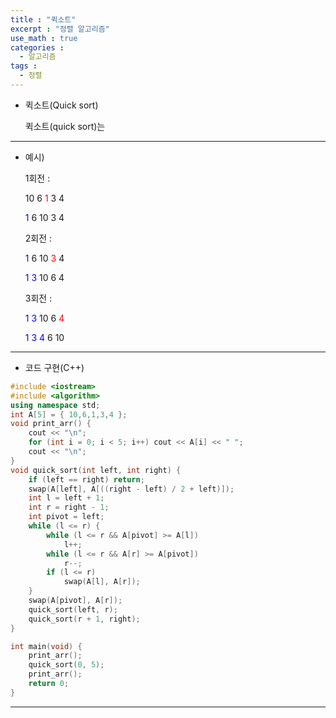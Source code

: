 ```yaml
---
title : "퀵소트"
excerpt : "정렬 알고리즘"
use_math : true
categories :
  - 알고리즘
tags :
  - 정렬
---
```


- 퀵소트(Quick sort)

  퀵소트(quick sort)는

---

- 예시)

  1회전 :   

  10  6  <span style="color:red">1</span>  3  4  

  <span style="color:blue">1</span>  6  10  3  4  

  2회전 :

  <span style="color:blue">1</span>  6  10  <span style="color:red">3</span>  4  

  <span style="color:blue">1</span>  <span style="color:blue">3</span>  10  6  4  

  3회전 :

  <span style="color:blue">1</span>  <span style="color:blue">3</span>  10  6  <span style="color:red">4</span>   

  <span style="color:blue">1</span>  <span style="color:blue">3</span>  <span style="color:blue">4</span>   6  10


---

- 코드 구현(C++)

```cpp
#include <iostream>
#include <algorithm>
using namespace std;
int A[5] = { 10,6,1,3,4 };
void print_arr() {
	cout << "\n";
	for (int i = 0; i < 5; i++) cout << A[i] << " ";
	cout << "\n";
}
void quick_sort(int left, int right) {
	if (left == right) return;
	swap(A[left], A[((right - left) / 2 + left)]);
	int l = left + 1;
	int r = right - 1;
	int pivot = left;
	while (l <= r) {
		while (l <= r && A[pivot] >= A[l])
			l++;
		while (l <= r && A[r] >= A[pivot])
			r--;
		if (l <= r)
			swap(A[l], A[r]);
	}
	swap(A[pivot], A[r]);
	quick_sort(left, r);
	quick_sort(r + 1, right);
}

int main(void) {
	print_arr();
	quick_sort(0, 5);
	print_arr();
	return 0;
}
```
---
